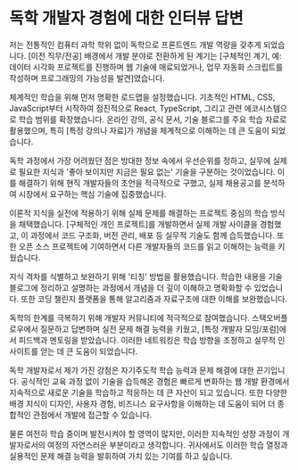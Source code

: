 # 독학 개발자 경험에 대한 인터뷰 답변

저는 전통적인 컴퓨터 과학 학위 없이 독학으로 프론트엔드 개발 역량을 갖추게 되었습니다. [이전 직무/전공] 배경에서 개발 분야로 전환하게 된 계기는 [구체적인 계기, 예: 데이터 시각화 프로젝트를 진행하며 웹 기술에 매료되었거나, 업무 자동화 스크립트를 작성하며 프로그래밍의 가능성을 발견]였습니다.

체계적인 학습을 위해 먼저 명확한 로드맵을 설정했습니다. 기초적인 HTML, CSS, JavaScript부터 시작하여 점진적으로 React, TypeScript, 그리고 관련 에코시스템으로 학습 범위를 확장했습니다. 온라인 강의, 공식 문서, 기술 블로그를 주요 학습 자료로 활용했으며, 특히 [특정 강의나 자료]가 개념을 체계적으로 이해하는 데 큰 도움이 되었습니다.

독학 과정에서 가장 어려웠던 점은 방대한 정보 속에서 우선순위를 정하고, 실무에 실제로 필요한 지식과 '좋아 보이지만 지금은 필요 없는' 기술을 구분하는 것이었습니다. 이를 해결하기 위해 현직 개발자들의 조언을 적극적으로 구했고, 실제 채용공고를 분석하여 시장에서 요구하는 핵심 기술에 집중했습니다.

이론적 지식을 실전에 적용하기 위해 실제 문제를 해결하는 프로젝트 중심의 학습 방식을 채택했습니다. [구체적인 개인 프로젝트]를 개발하면서 실제 개발 사이클을 경험했고, 이 과정에서 코드 구조화, 버전 관리, 배포 등 실무적 기술도 함께 습득했습니다. 또한 오픈 소스 프로젝트에 기여하면서 다른 개발자들의 코드를 읽고 이해하는 능력을 키웠습니다.

지식 격차를 식별하고 보완하기 위해 '티칭' 방법을 활용했습니다. 학습한 내용을 기술 블로그에 정리하고 설명하는 과정에서 개념을 더 깊이 이해하고 명확화할 수 있었습니다. 또한 코딩 챌린지 플랫폼을 통해 알고리즘과 자료구조에 대한 이해를 보완했습니다.

독학의 한계를 극복하기 위해 개발자 커뮤니티에 적극적으로 참여했습니다. 스택오버플로우에서 질문하고 답변하며 실전 문제 해결 능력을 키웠고, [특정 개발자 모임/포럼]에서 피드백과 멘토링을 받았습니다. 이러한 네트워킹은 학습 방향을 조정하고 실무적 인사이트를 얻는 데 큰 도움이 되었습니다.

독학 개발자로서 제가 가진 강점은 자기주도적 학습 능력과 문제 해결에 대한 끈기입니다. 공식적인 교육 과정 없이 기술을 습득해온 경험은 빠르게 변화하는 웹 개발 환경에서 지속적으로 새로운 기술을 학습하고 적응하는 데 큰 자산이 되고 있습니다. 또한 다양한 배경 지식이 디자인, 사용자 경험, 비즈니스 요구사항을 이해하는 데 도움이 되어 더 종합적인 관점에서 개발에 접근할 수 있습니다.

물론 여전히 학습 중이며 발전시켜야 할 영역이 많지만, 이러한 지속적인 성장 과정이 개발자로서의 여정의 자연스러운 부분이라고 생각합니다. 귀사에서도 이러한 학습 열정과 실용적인 문제 해결 능력을 발휘하여 가치 있는 기여를 하고 싶습니다.